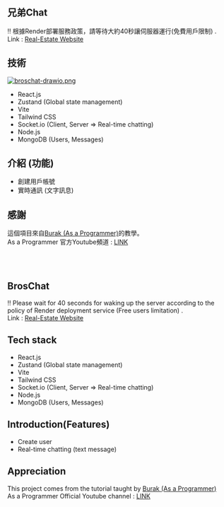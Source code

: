 ## 兄弟Chat
‼️ 根據Render部署服務政策，請等待大約40秒讓伺服器運行(免費用戶限制) .
<br>
Link : <a href="https://broschat.onrender.com" target="_blank">Real-Estate Website</a>

## 技術
[![broschat-drawio.png](https://i.postimg.cc/FRLfR2Kk/broschat-drawio.png)](https://postimg.cc/VrzsZZnz)
- React.js
- Zustand (Global state management)
- Vite
- Tailwind CSS
- Socket.io (Client, Server => Real-time chatting)
- Node.js
- MongoDB (Users, Messages)

## 介紹 (功能)
- 創建用戶帳號
- 實時通訊 (文字訊息)

## 感謝
這個項目來自<a href="https://github.com/burakorkmez" target="_blank">Burak (As a Programmer)</a>的教學。
<br>
As a Programmer 官方Youtube頻道 : <a href="https://www.youtube.com/@asaprogrammer_" target="_blank">LINK</a>

<br>
<br>

## BrosChat
‼️ Please wait for 40 seconds for waking up the server according to the policy of Render deployment service (Free users limitation) .
<br>
Link : <a href="https://broschat.onrender.com" target="_blank">Real-Estate Website</a>

## Tech stack
- React.js
- Zustand (Global state management)
- Vite
- Tailwind CSS
- Socket.io (Client, Server => Real-time chatting)
- Node.js
- MongoDB (Users, Messages)

## Introduction(Features)
- Create user
- Real-time chatting (text message)

## Appreciation
This project comes from the tutorial taught by <a href="https://github.com/burakorkmez" target="_blank">Burak (As a Programmer)</a>
<br>
As a Programmer Official Youtube channel : <a href="https://www.youtube.com/@asaprogrammer_" target="_blank">LINK</a>
